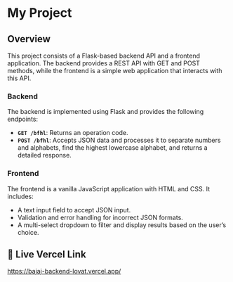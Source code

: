 # My Project

## Overview

This project consists of a Flask-based backend API and a frontend application. The backend provides a REST API with GET and POST methods, while the frontend is a simple web application that interacts with this API.

### Backend

The backend is implemented using Flask and provides the following endpoints:

- **`GET /bfhl`**: Returns an operation code.
- **`POST /bfhl`**: Accepts JSON data and processes it to separate numbers and alphabets, find the highest lowercase alphabet, and returns a detailed response.

### Frontend

The frontend is a vanilla JavaScript application with HTML and CSS. It includes:
- A text input field to accept JSON input.
- Validation and error handling for incorrect JSON formats.
- A multi-select dropdown to filter and display results based on the user’s choice.


## 🔗 Live Vercel Link
https://bajaj-backend-lovat.vercel.app/


